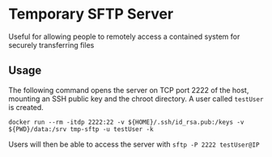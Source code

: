 # Temporary SFTP Server

Useful for allowing people to remotely access a contained system for securely transferring files

## Usage
The following command opens the server on TCP port 2222 of the host, mounting an SSH public key and the chroot directory. A user called `testUser` is created.
```
docker run --rm -itdp 2222:22 -v ${HOME}/.ssh/id_rsa.pub:/keys -v ${PWD}/data:/srv tmp-sftp -u testUser -k
```

Users will then be able to access the server with `sftp -P 2222 testUser@IP`